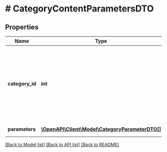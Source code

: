# # CategoryContentParametersDTO

## Properties

Name | Type | Description | Notes
------------ | ------------- | ------------- | -------------
**category_id** | **int** | Идентификатор категории на Маркете. Чтобы узнать идентификатор категории, к которой относится товар, воспользуйтесь запросом [POST categories/tree](../../reference/categories/getCategoriesTree.md). |
**parameters** | [**\OpenAPI\Client\Model\CategoryParameterDTO[]**](CategoryParameterDTO.md) | Список характеристик. | [optional]

[[Back to Model list]](../../README.md#models) [[Back to API list]](../../README.md#endpoints) [[Back to README]](../../README.md)
